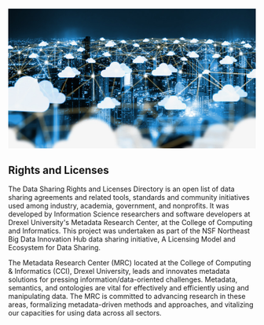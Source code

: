 ![Data Image](images/front_image.jpg)

## Rights and Licenses

The Data Sharing Rights and Licenses Directory is an open list of data sharing agreements and related tools, standards and community initiatives used among industry, academia, government, and nonprofits. It was developed by Information Science researchers and software developers at Drexel University's Metadata Research Center, at the College of Computing and Informatics. This project was undertaken as part of the NSF Northeast Big Data Innovation Hub data sharing initiative, A Licensing Model and Ecosystem for Data Sharing.

The Metadata Research Center (MRC) located at the College of Computing & Informatics (CCI), Drexel University, leads and innovates metadata solutions for pressing information/data-oriented challenges. Metadata, semantics, and ontologies are vital for effectively and efficiently using and manipulating data. The MRC is committed to advancing research in these areas, formalizing metadata-driven methods and approaches, and vitalizing our capacities for using data across all sectors.
